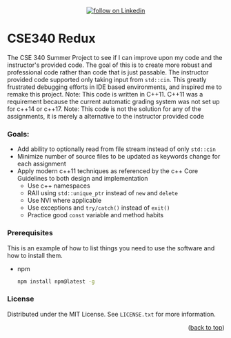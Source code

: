 <div id="top"></div>

<p align="center">
    <!--
    <a href="https://github.com/mnfitz-ASU/cse340redux/graphs/contributors" alt="Contributors">
        <img src="https://img.shields.io/github/contributors/mnfitz-ASU/cse340redux" /></a>
    <a href="https://github.com/mnfitz-ASU/cse340redux/pulse" alt="Activity">
        <img src="https://img.shields.io/github/commit-activity/mnfitz-ASU/cse340redux" /></a>
    <a href="https://discord.gg/sKXHzHpq">
        <img src="https://img.shields.io/discord/308323056592486420?logo=discord"
            alt="chat on Discord"></a>
    -->
    <a href="https://www.linkedin.com/in/matthew-n-fitzgerald/">
        <img src="https://img.shields.io/badge/-matthewf-blue?style=flat-square&logo=Linkedin&logoColor=white&link=https://www.linkedin.com/in/matthew-n-fitzgerald/"
            alt="follow on Linkedin"></a>
</p>


# CSE340 Redux
The CSE 340 Summer Project to see if I can improve upon my code and the instructor's provided code. The goal of this is to create more robust and professional code rather than code that is just passable. The instructor provided code supported only taking input from `std::cin`. This greatly frustrated debugging efforts in IDE based environments, and inspired me to remake this project.
Note: This code is written in C++11. C++11 was a requirement because the current automatic grading system was not set up for c++14 or c++17.
Note: This code is not the solution for any of the assignments, it is merely a alternative to the instructor provided code
### Goals: 
- Add ability to optionally read from file stream instead of only `std::cin`
- Minimize number of source files to be updated as keywords change for each assignment
- Apply modern c++11 techniques as referenced by the c++ Core Guidelines to both design and implementation
  - Use c++ namespaces
  - RAII using `std::unique_ptr` instead of `new` and `delete`
  - Use NVI where applicable
  - Use exceptions and `try/catch()` instead of `exit()`
  - Practice good `const` variable and method habits

### Prerequisites

This is an example of how to list things you need to use the software and how to install them.
* npm
  ```sh
  npm install npm@latest -g
  ```

<!-- LICENSE -->
### License

Distributed under the MIT License. See `LICENSE.txt` for more information.

<p align="right">(<a href="#top">back to top</a>)</p>

<!-- MARKDOWN LINKS & IMAGES -->
<!-- https://www.markdownguide.org/basic-syntax/#reference-style-links -->
[contributors-shield]: https://img.shields.io/github/contributors/github_username/repo_name.svg?style=for-the-badge
[contributors-url]: https://github.com/github_username/repo_name/graphs/contributors
[forks-shield]: https://img.shields.io/github/forks/github_username/repo_name.svg?style=for-the-badge
[forks-url]: https://github.com/github_username/repo_name/network/members
[stars-shield]: https://img.shields.io/github/stars/github_username/repo_name.svg?style=for-the-badge
[stars-url]: https://github.com/github_username/repo_name/stargazers
[issues-shield]: https://img.shields.io/github/issues/github_username/repo_name.svg?style=for-the-badge
[issues-url]: https://github.com/github_username/repo_name/issues
[license-shield]: https://img.shields.io/github/license/github_username/repo_name.svg?style=for-the-badge
[license-url]: https://github.com/github_username/repo_name/blob/master/LICENSE.txt
[linkedin-shield]: https://img.shields.io/badge/-LinkedIn-black.svg?style=for-the-badge&logo=linkedin&colorB=555
[linkedin-url]: https://linkedin.com/in/linkedin_username
[product-screenshot]: images/screenshot.png
